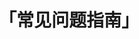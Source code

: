 ---
title: 「常见问题指南」
index: false
icon: question
pageInfo: false
editLink: false
# 禁用Github编辑按钮
comment: false
# 禁用评论功能
prev: false
next: false
---